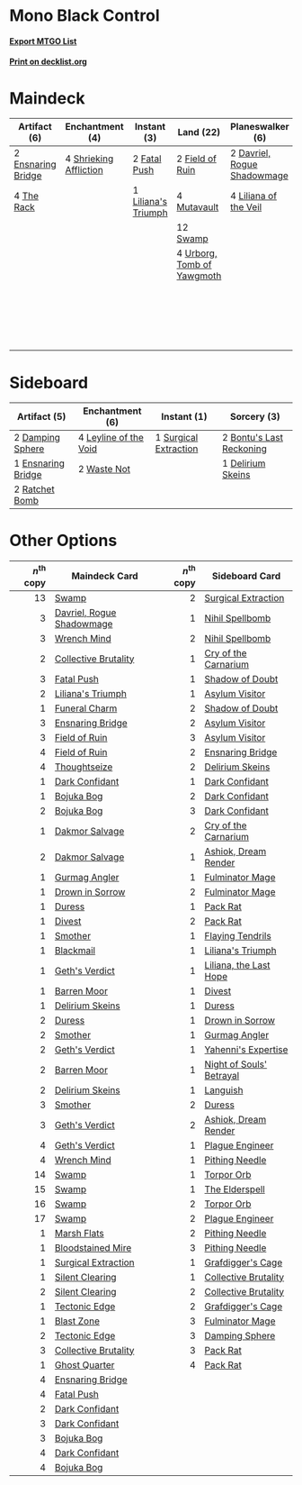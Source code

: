 # Mono Black Control

#### [Export MTGO List](../collection/Mono%20Black%20Control/Mono%20Black%20Control.txt)
#### [Print on decklist.org](http://decklist.org/?deckmain=1%09Bontu's%20Last%20Reckoning%0A1%09Collective%20Brutality%0A2%09Davriel,%20Rogue%20Shadowmage%0A2%09Ensnaring%20Bridge%0A2%09Fatal%20Push%0A2%09Field%20of%20Ruin%0A4%09Inquisition%20of%20Kozilek%0A4%09Liliana%20of%20the%20Veil%0A1%09Liliana's%20Triumph%0A4%09Mutavault%0A4%09Raven's%20Crime%0A4%09Shrieking%20Affliction%0A4%09Smallpox%0A12%09Swamp%0A4%09The%20Rack%0A3%09Thoughtseize%0A4%09Urborg,%20Tomb%20of%20Yawgmoth%0A2%09Wrench%20Mind&deckside=2%09Bontu's%20Last%20Reckoning%0A2%09Damping%20Sphere%0A1%09Delirium%20Skeins%0A1%09Ensnaring%20Bridge%0A4%09Leyline%20of%20the%20Void%0A2%09Ratchet%20Bomb%0A1%09Surgical%20Extraction%0A2%09Waste%20Not)
# Maindeck

|                                        Artifact (6)                                        |                                         Enchantment (4)                                         |                                         Instant (3)                                          |                                              Land (22)                                              |                                           Planeswalker (6)                                           |                                           Sorcery (19)                                            |
|--------------------------------------------------------------------------------------------|-------------------------------------------------------------------------------------------------|----------------------------------------------------------------------------------------------|-----------------------------------------------------------------------------------------------------|------------------------------------------------------------------------------------------------------|---------------------------------------------------------------------------------------------------|
|2 [Ensnaring Bridge](http://gatherer.wizards.com/Pages/Card/Details.aspx?multiverseid=15866)|4 [Shrieking Affliction](http://gatherer.wizards.com/Pages/Card/Details.aspx?multiverseid=265409)|2 [Fatal Push](http://gatherer.wizards.com/Pages/Card/Details.aspx?multiverseid=423724)       |2 [Field of Ruin](http://gatherer.wizards.com/Pages/Card/Details.aspx?multiverseid=435415)           |2 [Davriel, Rogue Shadowmage](http://gatherer.wizards.com/Pages/Card/Details.aspx?multiverseid=461010)|1 [Bontu's Last Reckoning](http://gatherer.wizards.com/Pages/Card/Details.aspx?multiverseid=430749)|
|4 [The Rack](http://gatherer.wizards.com/Pages/Card/Details.aspx?multiverseid=1139)         |                                                                                                 |1 [Liliana's Triumph](http://gatherer.wizards.com/Pages/Card/Details.aspx?multiverseid=461025)|4 [Mutavault](http://gatherer.wizards.com/Pages/Card/Details.aspx?multiverseid=370733)               |4 [Liliana of the Veil](http://gatherer.wizards.com/Pages/Card/Details.aspx?multiverseid=235597)      |1 [Collective Brutality](http://gatherer.wizards.com/Pages/Card/Details.aspx?multiverseid=414380)  |
|                                                                                            |                                                                                                 |                                                                                              |12 [Swamp](http://gatherer.wizards.com/Pages/Card/Details.aspx?multiverseid=439858)                  |                                                                                                      |4 [Inquisition of Kozilek](http://gatherer.wizards.com/Pages/Card/Details.aspx?multiverseid=416897)|
|                                                                                            |                                                                                                 |                                                                                              |4 [Urborg, Tomb of Yawgmoth](http://gatherer.wizards.com/Pages/Card/Details.aspx?multiverseid=383425)|                                                                                                      |4 [Raven's Crime](http://gatherer.wizards.com/Pages/Card/Details.aspx?multiverseid=153487)         |
|                                                                                            |                                                                                                 |                                                                                              |                                                                                                     |                                                                                                      |4 [Smallpox](http://gatherer.wizards.com/Pages/Card/Details.aspx?multiverseid=382367)              |
|                                                                                            |                                                                                                 |                                                                                              |                                                                                                     |                                                                                                      |3 [Thoughtseize](http://gatherer.wizards.com/Pages/Card/Details.aspx?multiverseid=438676)          |
|                                                                                            |                                                                                                 |                                                                                              |                                                                                                     |                                                                                                      |2 [Wrench Mind](http://gatherer.wizards.com/Pages/Card/Details.aspx?multiverseid=438681)           |


# Sideboard

|                                        Artifact (5)                                        |                                        Enchantment (6)                                         |                                          Instant (1)                                           |                                            Sorcery (3)                                            |
|--------------------------------------------------------------------------------------------|------------------------------------------------------------------------------------------------|------------------------------------------------------------------------------------------------|---------------------------------------------------------------------------------------------------|
|2 [Damping Sphere](http://gatherer.wizards.com/Pages/Card/Details.aspx?multiverseid=443101) |4 [Leyline of the Void](http://gatherer.wizards.com/Pages/Card/Details.aspx?multiverseid=107682)|1 [Surgical Extraction](http://gatherer.wizards.com/Pages/Card/Details.aspx?multiverseid=397706)|2 [Bontu's Last Reckoning](http://gatherer.wizards.com/Pages/Card/Details.aspx?multiverseid=430749)|
|1 [Ensnaring Bridge](http://gatherer.wizards.com/Pages/Card/Details.aspx?multiverseid=15866)|2 [Waste Not](http://gatherer.wizards.com/Pages/Card/Details.aspx?multiverseid=420734)          |                                                                                                |1 [Delirium Skeins](http://gatherer.wizards.com/Pages/Card/Details.aspx?multiverseid=107435)       |
|2 [Ratchet Bomb](http://gatherer.wizards.com/Pages/Card/Details.aspx?multiverseid=370623)   |                                                                                                |                                                                                                |                                                                                                   |


# Other Options

|*n*<sup>th</sup> copy|                                           Maindeck Card                                            |*n*<sup>th</sup> copy|                                          Sideboard Card                                          |
|--------------------:|----------------------------------------------------------------------------------------------------|--------------------:|--------------------------------------------------------------------------------------------------|
|                   13|[Swamp](http://gatherer.wizards.com/Pages/Card/Details.aspx?multiverseid=439858)                    |                    2|[Surgical Extraction](http://gatherer.wizards.com/Pages/Card/Details.aspx?multiverseid=397706)    |
|                    3|[Davriel, Rogue Shadowmage](http://gatherer.wizards.com/Pages/Card/Details.aspx?multiverseid=461010)|                    1|[Nihil Spellbomb](http://gatherer.wizards.com/Pages/Card/Details.aspx?multiverseid=442215)        |
|                    3|[Wrench Mind](http://gatherer.wizards.com/Pages/Card/Details.aspx?multiverseid=438681)              |                    2|[Nihil Spellbomb](http://gatherer.wizards.com/Pages/Card/Details.aspx?multiverseid=442215)        |
|                    2|[Collective Brutality](http://gatherer.wizards.com/Pages/Card/Details.aspx?multiverseid=414380)     |                    1|[Cry of the Carnarium](http://gatherer.wizards.com/Pages/Card/Details.aspx?multiverseid=457214)   |
|                    3|[Fatal Push](http://gatherer.wizards.com/Pages/Card/Details.aspx?multiverseid=423724)               |                    1|[Shadow of Doubt](http://gatherer.wizards.com/Pages/Card/Details.aspx?multiverseid=83827)         |
|                    2|[Liliana's Triumph](http://gatherer.wizards.com/Pages/Card/Details.aspx?multiverseid=461025)        |                    1|[Asylum Visitor](http://gatherer.wizards.com/Pages/Card/Details.aspx?multiverseid=409846)         |
|                    1|[Funeral Charm](http://gatherer.wizards.com/Pages/Card/Details.aspx?multiverseid=108895)            |                    2|[Shadow of Doubt](http://gatherer.wizards.com/Pages/Card/Details.aspx?multiverseid=83827)         |
|                    3|[Ensnaring Bridge](http://gatherer.wizards.com/Pages/Card/Details.aspx?multiverseid=15866)          |                    2|[Asylum Visitor](http://gatherer.wizards.com/Pages/Card/Details.aspx?multiverseid=409846)         |
|                    3|[Field of Ruin](http://gatherer.wizards.com/Pages/Card/Details.aspx?multiverseid=435415)            |                    3|[Asylum Visitor](http://gatherer.wizards.com/Pages/Card/Details.aspx?multiverseid=409846)         |
|                    4|[Field of Ruin](http://gatherer.wizards.com/Pages/Card/Details.aspx?multiverseid=435415)            |                    2|[Ensnaring Bridge](http://gatherer.wizards.com/Pages/Card/Details.aspx?multiverseid=15866)        |
|                    4|[Thoughtseize](http://gatherer.wizards.com/Pages/Card/Details.aspx?multiverseid=438676)             |                    2|[Delirium Skeins](http://gatherer.wizards.com/Pages/Card/Details.aspx?multiverseid=107435)        |
|                    1|[Dark Confidant](http://gatherer.wizards.com/Pages/Card/Details.aspx?multiverseid=397731)           |                    1|[Dark Confidant](http://gatherer.wizards.com/Pages/Card/Details.aspx?multiverseid=397731)         |
|                    1|[Bojuka Bog](http://gatherer.wizards.com/Pages/Card/Details.aspx?multiverseid=376269)               |                    2|[Dark Confidant](http://gatherer.wizards.com/Pages/Card/Details.aspx?multiverseid=397731)         |
|                    2|[Bojuka Bog](http://gatherer.wizards.com/Pages/Card/Details.aspx?multiverseid=376269)               |                    3|[Dark Confidant](http://gatherer.wizards.com/Pages/Card/Details.aspx?multiverseid=397731)         |
|                    1|[Dakmor Salvage](http://gatherer.wizards.com/Pages/Card/Details.aspx?multiverseid=292984)           |                    2|[Cry of the Carnarium](http://gatherer.wizards.com/Pages/Card/Details.aspx?multiverseid=457214)   |
|                    2|[Dakmor Salvage](http://gatherer.wizards.com/Pages/Card/Details.aspx?multiverseid=292984)           |                    1|[Ashiok, Dream Render](http://gatherer.wizards.com/Pages/Card/Details.aspx?multiverseid=461155)   |
|                    1|[Gurmag Angler](http://gatherer.wizards.com/Pages/Card/Details.aspx?multiverseid=391850)            |                    1|[Fulminator Mage](http://gatherer.wizards.com/Pages/Card/Details.aspx?multiverseid=397686)        |
|                    1|[Drown in Sorrow](http://gatherer.wizards.com/Pages/Card/Details.aspx?multiverseid=378437)          |                    2|[Fulminator Mage](http://gatherer.wizards.com/Pages/Card/Details.aspx?multiverseid=397686)        |
|                    1|[Duress](http://gatherer.wizards.com/Pages/Card/Details.aspx?multiverseid=14557)                    |                    1|[Pack Rat](http://gatherer.wizards.com/Pages/Card/Details.aspx?multiverseid=253624)               |
|                    1|[Divest](http://gatherer.wizards.com/Pages/Card/Details.aspx?multiverseid=442975)                   |                    2|[Pack Rat](http://gatherer.wizards.com/Pages/Card/Details.aspx?multiverseid=253624)               |
|                    1|[Smother](http://gatherer.wizards.com/Pages/Card/Details.aspx?multiverseid=401699)                  |                    1|[Flaying Tendrils](http://gatherer.wizards.com/Pages/Card/Details.aspx?multiverseid=407580)       |
|                    1|[Blackmail](http://gatherer.wizards.com/Pages/Card/Details.aspx?multiverseid=83471)                 |                    1|[Liliana's Triumph](http://gatherer.wizards.com/Pages/Card/Details.aspx?multiverseid=461025)      |
|                    1|[Geth's Verdict](http://gatherer.wizards.com/Pages/Card/Details.aspx?multiverseid=214376)           |                    1|[Liliana, the Last Hope](http://gatherer.wizards.com/Pages/Card/Details.aspx?multiverseid=414388) |
|                    1|[Barren Moor](http://gatherer.wizards.com/Pages/Card/Details.aspx?multiverseid=220487)              |                    1|[Divest](http://gatherer.wizards.com/Pages/Card/Details.aspx?multiverseid=442975)                 |
|                    1|[Delirium Skeins](http://gatherer.wizards.com/Pages/Card/Details.aspx?multiverseid=107435)          |                    1|[Duress](http://gatherer.wizards.com/Pages/Card/Details.aspx?multiverseid=14557)                  |
|                    2|[Duress](http://gatherer.wizards.com/Pages/Card/Details.aspx?multiverseid=14557)                    |                    1|[Drown in Sorrow](http://gatherer.wizards.com/Pages/Card/Details.aspx?multiverseid=378437)        |
|                    2|[Smother](http://gatherer.wizards.com/Pages/Card/Details.aspx?multiverseid=401699)                  |                    1|[Gurmag Angler](http://gatherer.wizards.com/Pages/Card/Details.aspx?multiverseid=391850)          |
|                    2|[Geth's Verdict](http://gatherer.wizards.com/Pages/Card/Details.aspx?multiverseid=214376)           |                    1|[Yahenni's Expertise](http://gatherer.wizards.com/Pages/Card/Details.aspx?multiverseid=423742)    |
|                    2|[Barren Moor](http://gatherer.wizards.com/Pages/Card/Details.aspx?multiverseid=220487)              |                    1|[Night of Souls' Betrayal](http://gatherer.wizards.com/Pages/Card/Details.aspx?multiverseid=78991)|
|                    2|[Delirium Skeins](http://gatherer.wizards.com/Pages/Card/Details.aspx?multiverseid=107435)          |                    1|[Languish](http://gatherer.wizards.com/Pages/Card/Details.aspx?multiverseid=420731)               |
|                    3|[Smother](http://gatherer.wizards.com/Pages/Card/Details.aspx?multiverseid=401699)                  |                    2|[Duress](http://gatherer.wizards.com/Pages/Card/Details.aspx?multiverseid=14557)                  |
|                    3|[Geth's Verdict](http://gatherer.wizards.com/Pages/Card/Details.aspx?multiverseid=214376)           |                    2|[Ashiok, Dream Render](http://gatherer.wizards.com/Pages/Card/Details.aspx?multiverseid=461155)   |
|                    4|[Geth's Verdict](http://gatherer.wizards.com/Pages/Card/Details.aspx?multiverseid=214376)           |                    1|[Plague Engineer](http://gatherer.wizards.com/Pages/Card/Details.aspx?multiverseid=464049)        |
|                    4|[Wrench Mind](http://gatherer.wizards.com/Pages/Card/Details.aspx?multiverseid=438681)              |                    1|[Pithing Needle](http://gatherer.wizards.com/Pages/Card/Details.aspx?multiverseid=129526)         |
|                   14|[Swamp](http://gatherer.wizards.com/Pages/Card/Details.aspx?multiverseid=439858)                    |                    1|[Torpor Orb](http://gatherer.wizards.com/Pages/Card/Details.aspx?multiverseid=233069)             |
|                   15|[Swamp](http://gatherer.wizards.com/Pages/Card/Details.aspx?multiverseid=439858)                    |                    1|[The Elderspell](http://gatherer.wizards.com/Pages/Card/Details.aspx?multiverseid=461016)         |
|                   16|[Swamp](http://gatherer.wizards.com/Pages/Card/Details.aspx?multiverseid=439858)                    |                    2|[Torpor Orb](http://gatherer.wizards.com/Pages/Card/Details.aspx?multiverseid=233069)             |
|                   17|[Swamp](http://gatherer.wizards.com/Pages/Card/Details.aspx?multiverseid=439858)                    |                    2|[Plague Engineer](http://gatherer.wizards.com/Pages/Card/Details.aspx?multiverseid=464049)        |
|                    1|[Marsh Flats](http://gatherer.wizards.com/Pages/Card/Details.aspx?multiverseid=405101)              |                    2|[Pithing Needle](http://gatherer.wizards.com/Pages/Card/Details.aspx?multiverseid=129526)         |
|                    1|[Bloodstained Mire](http://gatherer.wizards.com/Pages/Card/Details.aspx?multiverseid=405094)        |                    3|[Pithing Needle](http://gatherer.wizards.com/Pages/Card/Details.aspx?multiverseid=129526)         |
|                    1|[Surgical Extraction](http://gatherer.wizards.com/Pages/Card/Details.aspx?multiverseid=397706)      |                    1|[Grafdigger's Cage](http://gatherer.wizards.com/Pages/Card/Details.aspx?multiverseid=278452)      |
|                    1|[Silent Clearing](http://gatherer.wizards.com/Pages/Card/Details.aspx?multiverseid=464195)          |                    1|[Collective Brutality](http://gatherer.wizards.com/Pages/Card/Details.aspx?multiverseid=414380)   |
|                    2|[Silent Clearing](http://gatherer.wizards.com/Pages/Card/Details.aspx?multiverseid=464195)          |                    2|[Collective Brutality](http://gatherer.wizards.com/Pages/Card/Details.aspx?multiverseid=414380)   |
|                    1|[Tectonic Edge](http://gatherer.wizards.com/Pages/Card/Details.aspx?multiverseid=389711)            |                    2|[Grafdigger's Cage](http://gatherer.wizards.com/Pages/Card/Details.aspx?multiverseid=278452)      |
|                    1|[Blast Zone](http://gatherer.wizards.com/Pages/Card/Details.aspx?multiverseid=461171)               |                    3|[Fulminator Mage](http://gatherer.wizards.com/Pages/Card/Details.aspx?multiverseid=397686)        |
|                    2|[Tectonic Edge](http://gatherer.wizards.com/Pages/Card/Details.aspx?multiverseid=389711)            |                    3|[Damping Sphere](http://gatherer.wizards.com/Pages/Card/Details.aspx?multiverseid=443101)         |
|                    3|[Collective Brutality](http://gatherer.wizards.com/Pages/Card/Details.aspx?multiverseid=414380)     |                    3|[Pack Rat](http://gatherer.wizards.com/Pages/Card/Details.aspx?multiverseid=253624)               |
|                    1|[Ghost Quarter](http://gatherer.wizards.com/Pages/Card/Details.aspx?multiverseid=389534)            |                    4|[Pack Rat](http://gatherer.wizards.com/Pages/Card/Details.aspx?multiverseid=253624)               |
|                    4|[Ensnaring Bridge](http://gatherer.wizards.com/Pages/Card/Details.aspx?multiverseid=15866)          |                     |                                                                                                  |
|                    4|[Fatal Push](http://gatherer.wizards.com/Pages/Card/Details.aspx?multiverseid=423724)               |                     |                                                                                                  |
|                    2|[Dark Confidant](http://gatherer.wizards.com/Pages/Card/Details.aspx?multiverseid=397731)           |                     |                                                                                                  |
|                    3|[Dark Confidant](http://gatherer.wizards.com/Pages/Card/Details.aspx?multiverseid=397731)           |                     |                                                                                                  |
|                    3|[Bojuka Bog](http://gatherer.wizards.com/Pages/Card/Details.aspx?multiverseid=376269)               |                     |                                                                                                  |
|                    4|[Dark Confidant](http://gatherer.wizards.com/Pages/Card/Details.aspx?multiverseid=397731)           |                     |                                                                                                  |
|                    4|[Bojuka Bog](http://gatherer.wizards.com/Pages/Card/Details.aspx?multiverseid=376269)               |                     |                                                                                                  |

